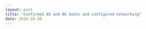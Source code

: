 ```yaml
---
layout: post
title: "Confirmed 85 and 86 boots and configured networking"
date: 2016-10-28
---
```



